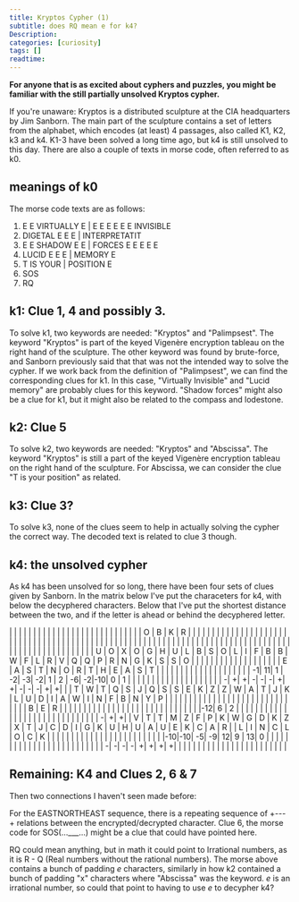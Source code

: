 ```yaml
---
title: Kryptos Cypher (1)
subtitle: does RQ mean e for k4?
Description:
categories: [curiosity]
tags: []
readtime: 
---
```


**For anyone that is as excited about cyphers and puzzles, you might be familiar with the still partially unsolved Kryptos cypher.** 

If you're unaware: Kryptos is a distributed sculpture at the CIA headquarters by Jim Sanborn. The main part of the sculpture contains a set of letters from the alphabet, which encodes (at least) 4 passages, also called K1, K2, k3 and k4. K1-3 have been solved a long time ago, but k4 is still unsolved to this day. There are also a couple of texts in morse code, often referred to as k0.

## meanings of k0

The morse code texts are as follows:

1. E E VIRTUALLY E | E E E E E E INVISIBLE
2. DIGETAL E E E | INTERPRETATIT
3. E E SHADOW E E | FORCES E E E E E
4. LUCID E E E | MEMORY E
5. T IS YOUR | POSITION E
6. SOS
7. RQ

## k1: Clue 1, 4 and possibly 3.

To solve k1, two keywords are needed: "Kryptos" and "Palimpsest". The keyword "Kryptos" is part of the keyed Vigenère encryption tableau on the right hand of the sculpture. The other keyword was found by brute-force, and Sanborn previously said that that was not the intended way to solve the cypher. If we work back from the definition of "Palimpsest", we can find the corresponding clues for k1. In this case, "Virtually Invisible" and "Lucid memory" are probably clues for this keyword. "Shadow forces" might also be a clue for k1, but it might also be related to the compass and lodestone.

## k2: Clue 5

To solve k2, two keywords are needed: "Kryptos" and "Abscissa". The keyword "Kryptos" is still a part of the keyed Vigenère encryption tableau on the right hand of the sculpture. For Abscissa, we can consider the clue "T is your position" as related. 

## k3: Clue 3?

To solve k3, none of the clues seem to help in actually solving the cypher the correct way. The decoded text is related to clue 3 though.

## k4: the unsolved cypher

As k4 has been unsolved for so long, there have been four sets of clues given by Sanborn. In the matrix below I've put the characeters for k4, with below the decyphered characters. Below that I've put the shortest distance between the two, and if the letter is ahead or behind the decyphered letter.

|   |   |   |   |   |   |   |   |   |   |   |   |   |   |   |   |   |   |   |   |   |   |   |   |   |   |   | O | B | K | R |
|   |   |   |   |   |   |   |   |   |   |   |   |   |   |   |   |   |   |   |   |   |   |   |   |   |   |   |   |   |   |   |
|   |   |   |   |   |   |   |   |   |   |   |   |   |   |   |   |   |   |   |   |   |   |   |   |   |   |   |   |   |   |   |
|   |   |   |   |   |   |   |   |   |   |   |   |   |   |   |   |   |   |   |   |   |   |   |   |   |   |   |   |   |   |   |
| U | O | X | O | G | H | U | L | B | S | O | L | I | F | B | B | W | F | L | R | V | Q | Q | P | R | N | G | K | S | S | O |
|   |   |   |   |   |   |   |   |   |   |   |   |   |   |   |   |   | E | A | S | T | N | O | R | T | H | E | A | S | T |   |
|   |   |   |   |   |   |   |   |   |   |   |   |   |   |   |   |   | -1| 11| 1 | -2| -3| -2| 1 | 2 | -6| -2|-10| 0 | 1 |   |
|   |   |   |   |   |   |   |   |   |   |   |   |   |   |   |   |   | \-| \+| \+| \-| \-| \-| \+| \+| \-| \-| \-| \+| \+|   |
| T | W | T | Q | S | J | Q | S | S | E | K | Z | Z | W | A | T | J | K | L | U | D | I | A | W | I | N | F | B | N | Y | P |
|   |   |   |   |   |   |   |   |   |   |   |   |   |   |   |   |   |   |   |   |   |   |   |   |   |   |   |   | B | E | R |
|   |   |   |   |   |   |   |   |   |   |   |   |   |   |   |   |   |   |   |   |   |   |   |   |   |   |   |   |-12| 6 | 2 |
|   |   |   |   |   |   |   |   |   |   |   |   |   |   |   |   |   |   |   |   |   |   |   |   |   |   |   |   | \-| \+| \+|
| V | T | T | M | Z | F | P | K | W | G | D | K | Z | X | T | J | C | D | I | G | K | U | H | U | A | U | E | K | C | A | R |
| L | I | N | C | L | O | C | K |   |   |   |   |   |   |   |   |   |   |   |   |   |   |   |   |   |   |   |   |   |   |   |
|-10|-10| -5| -9| 12| 9 | 13| 0 |   |   |   |   |   |   |   |   |   |   |   |   |   |   |   |   |   |   |   |   |   |   |   |
| \-| \-| \-| \-| \+| \+| \+| \+|   |   |   |   |   |   |   |   |   |   |   |   |   |   |   |   |   |   |   |   |   |   |   |

## Remaining: K4 and Clues 2, 6 & 7

Then two connections I haven't seen made before:

For the EASTNORTHEAST sequence, there is a repeating sequence of +---+ relations between the encrypted/decrypted character. Clue 6, the morse code for SOS(...___...) might be a clue that could have pointed here.

RQ could mean anything, but in math it could point to Irrational numbers, as it is R - Q (Real numbers without the rational numbers). The morse above contains a bunch of padding _e_ characters, similarly in how k2 contained a bunch of padding "x" characters where "Abscissa" was the keyword. _e_ is an irrational number, so could that point to having to use _e_ to decypher k4?
